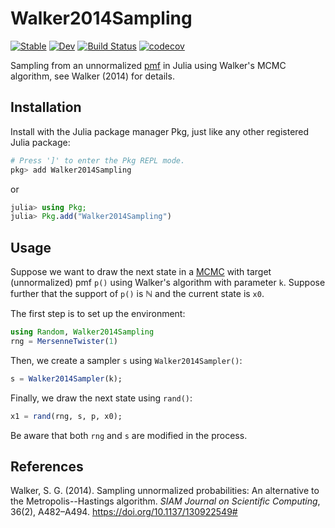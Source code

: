 # Walker2014Sampling

[![Stable](https://img.shields.io/badge/docs-stable-blue.svg)](https://igutierrezm.github.io/Walker2014Sampling.jl/stable)
[![Dev](https://img.shields.io/badge/docs-dev-blue.svg)](https://igutierrezm.github.io/Walker2014Sampling.jl/dev)
[![Build Status](https://github.com/igutierrezm/Walker2014Sampling.jl/workflows/CI/badge.svg)](https://github.com/igutierrezm/Walker2014Sampling.jl/actions)
[![codecov](https://codecov.io/gh/igutierrezm/Walker2014Sampling.jl/branch/main/graph/badge.svg?token=o8DGQSTKft)](https://codecov.io/gh/igutierrezm/Walker2014Sampling.jl)

Sampling from an unnormalized [pmf](https://en.wikipedia.org/wiki/Probability_mass_function) in Julia using Walker's MCMC algorithm, see Walker (2014) for details.

## Installation


Install with the Julia package manager Pkg, just like any other registered Julia package:

```julia
# Press ']' to enter the Pkg REPL mode.
pkg> add Walker2014Sampling
```

or

```julia
julia> using Pkg; 
julia> Pkg.add("Walker2014Sampling")
```

## Usage

Suppose we want to draw the next state in a [MCMC](https://en.wikipedia.org/wiki/Markov_chain_Monte_Carlo) with target (unnormalized) pmf `p()` using Walker's algorithm with parameter `k`. Suppose further that the support of `p()` is ℕ and the current state is `x0`.

The first step is to set up the environment:

```julia
using Random, Walker2014Sampling
rng = MersenneTwister(1)
```

Then, we create a sampler `s` using `Walker2014Sampler()`:

```julia
s = Walker2014Sampler(k);
``` 

Finally, we draw the next state using `rand()`:

```julia
x1 = rand(rng, s, p, x0);
``` 

Be aware that both `rng` and `s` are modified in the process. 

## References

Walker, S. G. (2014). Sampling unnormalized probabilities: An alternative to the Metropolis--Hastings algorithm. *SIAM Journal on Scientific Computing*, 36(2), A482–A494. https://doi.org/10.1137/130922549#
